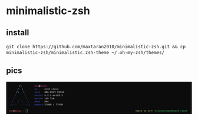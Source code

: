 # minimalistic-zsh

## install
 ```
 git clone https://github.com/maxtaran2010/minimalistic-zsh.git && cp minimalistic-zsh/minimalistic.zsh-theme ~/.oh-my-zsh/themes/
 ```
 ## pics
 
 ![1](https://raw.githubusercontent.com/maxtaran2010/minimalistic-zsh/main/2023-03-15_08-21.png)

